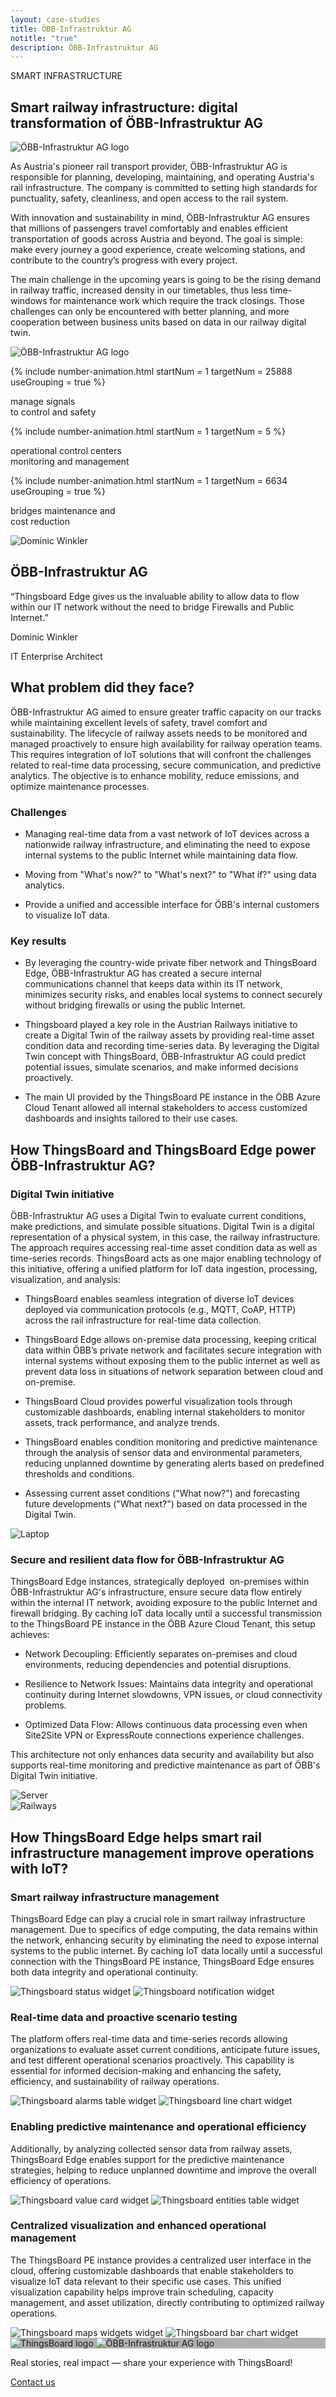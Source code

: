 ```yaml
---
layout: case-studies
title: ÖBB-Infrastruktur AG
notitle: "true"
description: ÖBB-Infrastruktur AG
---
```


<div class="case-study-page-wrapper">
    <section class="case-study-hero">
        <div class="card">
            <div class="text">
                <p class="category">SMART INFRASTRUCTURE</p>
                <h1>Smart railway infrastructure: digital transformation of ÖBB-Infrastruktur AG</h1>
                <div class="image inner" style="background-image: url('/images/case-studies/obb.webp')">
                    <img src="/images/case-studies/obb.svg" title="ÖBB-Infrastruktur AG" alt="ÖBB-Infrastruktur AG logo">
                </div>
                <p>As Austria's pioneer rail transport provider, ÖBB-Infrastruktur AG is responsible for planning, developing, maintaining, and operating Austria's rail infrastructure. The company is committed to setting high standards for punctuality, safety, cleanliness, and open access to the rail system.</p>
                <p>With innovation and sustainability in mind, ÖBB-Infrastruktur AG ensures that millions of passengers travel comfortably and enables efficient transportation of goods across Austria and beyond. The goal is simple: make every journey a good experience, create welcoming stations, and contribute to the country’s progress with every project.</p>
                <p>The main challenge in the upcoming years is going to be the rising demand in railway traffic, increased density in our timetables, thus less time-windows for maintenance work which require the track closings. Those challenges can only be encountered with better planning, and more cooperation between business units based on data in our railway digital twin.</p>
            </div>
            <div class="image large" style="background-image: url('/images/case-studies/obb.webp')">
                <img src="/images/case-studies/obb.svg" title="ÖBB-Infrastruktur AG" alt="ÖBB-Infrastruktur AG logo">
            </div>
        </div>
    </section>
    <section class="statistics">
        <div class="block">
            <p>
                {% include number-animation.html startNum = 1 targetNum = 25888 useGrouping = true %}
            </p>
            <p>manage signals <br> to control and safety</p>
        </div>
        <div class="block">
            <p>
                {% include number-animation.html startNum = 1 targetNum = 5 %}
            </p>
            <p>operational control centers <br> monitoring and management</p>
        </div>
        <div class="block">
            <p>
                {% include number-animation.html startNum = 1 targetNum = 6634 useGrouping = true %}
            </p>
            <p>bridges maintenance and <br> cost reduction</p>
        </div>
    </section>
    <section class="authored-quote">
        <img src="/images/case-studies/Dominic_Winkler.webp" title="ÖBB-Infrastruktur AG IT Enterprise Architect Dominic Winkler" alt="Dominic Winkler">
        <div class="text">
            <h2>ÖBB-Infrastruktur AG</h2>
            <p class="quote">“Thingsboard Edge gives us the invaluable ability to allow data to flow within our IT network without the need to bridge Firewalls and Public Internet.”</p>
            <p class="author">Dominic Winkler</p>
            <p class="title">IT Enterprise Architect</p>
        </div>
    </section>
    <section class="problem">
        <div class="title-block">
            <h2>What problem did they face?</h2>
            <p>ÖBB-Infrastruktur AG aimed to ensure greater traffic capacity on our tracks while maintaining excellent levels of safety, travel comfort and sustainability. The lifecycle of railway assets needs to be monitored and managed proactively to ensure high availability for railway operation teams. This requires integration of IoT solutions that will confront the challenges related to real-time data processing, secure communication, and predictive analytics. The objective is to enhance mobility, reduce emissions, and optimize maintenance processes.</p>
        </div>
        <div class="cards-row">
            <div class="card">
                <h3>Challenges</h3>
                <ul>
                    <li>
                        <i class="far fa-question-circle"></i>
                        <p>Managing real-time data from a vast network of IoT devices across a nationwide railway infrastructure, and eliminating the need to expose internal systems to the public Internet while maintaining data flow.</p>
                    </li>
                    <li>
                        <i class="far fa-question-circle"></i>
                        <p>Moving from "What's now?" to "What's next?" to "What if?" using data analytics.</p>
                    </li>
                    <li>
                        <i class="far fa-question-circle"></i>
                        <p>Provide a unified and accessible interface for ÖBB's internal customers to visualize IoT data.</p>
                    </li>
                </ul>
            </div>
            <div class="card">
                <h3>Key results</h3>
                <ul>
                    <li>
                        <i class="far fa-check-circle"></i>
                        <p>By leveraging the country-wide private fiber network and ThingsBoard Edge, ÖBB-Infrastruktur AG has created a secure internal communications channel that keeps data within its IT network, minimizes security risks, and enables local systems to connect securely without bridging firewalls or using the public Internet.</p>
                    </li>
                    <li>
                        <i class="far fa-check-circle"></i>
                        <p>Thingsboard played a key role in the Austrian Railways initiative to create a Digital Twin of the railway assets by providing real-time asset condition data and recording time-series data. By leveraging the Digital Twin concept with ThingsBoard, ÖBB-Infrastruktur AG could predict potential issues, simulate scenarios, and make informed decisions proactively.</p>
                    </li>
                    <li>
                        <i class="far fa-check-circle"></i>
                        <p>The main UI provided by the ThingsBoard PE instance in the ÖBB Azure Cloud Tenant allowed all internal stakeholders to access customized dashboards and insights tailored to their use cases.</p>
                    </li>
                </ul>
            </div>
        </div>
    </section>
    <section class="tb-power">
        <h2>How ThingsBoard and ThingsBoard Edge power ÖBB-Infrastruktur AG?</h2>
        <div class="block">
            <div class="text">
                <h3>Digital Twin initiative</h3>
                <p>ÖBB-Infrastruktur AG uses a Digital Twin to evaluate current conditions, make predictions, and simulate possible situations. Digital Twin is a digital representation of a physical system, in this case, the railway infrastructure. The approach requires accessing real-time asset condition data as well as time-series records. ThingsBoard acts as one major enabling technology of this initiative, offering a unified platform for IoT data ingestion, processing, visualization, and analysis:</p>
                <ul>
                    <li><p>ThingsBoard enables seamless integration of diverse IoT devices deployed via communication protocols (e.g., MQTT, CoAP, HTTP) across the rail infrastructure for real-time data collection.</p></li>
                    <li><p>ThingsBoard Edge allows on-premise data processing, keeping critical data within ÖBB’s private network and facilitates secure integration with internal systems without exposing them to the public internet as well as prevent data loss in situations of network separation between cloud and on-premise.</p></li>
                    <li><p>ThingsBoard Cloud provides powerful visualization tools through customizable dashboards, enabling internal stakeholders to monitor assets, track performance, and analyze trends.</p></li>
                    <li><p>ThingsBoard enables condition monitoring and predictive maintenance through the analysis of sensor data and environmental parameters, reducing unplanned downtime by generating alerts based on predefined thresholds and conditions.</p></li>
                    <li><p>Assessing current asset conditions ("What now?") and forecasting future developments ("What next?") based on data processed in the Digital Twin.</p></li>
                </ul>
            </div>
            <img src="/images/case-studies/digital-twin.webp" title="Digital Twin initiative" alt="Laptop">
        </div>
        <div class="block">
            <div class="text">
                <h3>Secure and resilient data flow for ÖBB-Infrastruktur AG</h3>
                <p>ThingsBoard Edge instances, strategically deployed  on-premises within ÖBB-Infrastruktur AG's infrastructure, ensure secure data flow entirely within the internal IT network, avoiding exposure to the public Internet and firewall bridging. By caching IoT data locally until a successful transmission to the ThingsBoard PE instance in the ÖBB Azure Cloud Tenant, this setup achieves:</p>
                <ul>
                    <li><p>Network Decoupling: Efficiently separates on-premises and cloud environments, reducing dependencies and potential disruptions.</p></li>
                    <li><p>Resilience to Network Issues: Maintains data integrity and operational continuity during Internet slowdowns, VPN issues, or cloud connectivity problems.</p></li>
                    <li><p>Optimized Data Flow: Allows continuous data processing even when Site2Site VPN or ExpressRoute connections experience challenges.</p></li>
                </ul>
                <p>This architecture not only enhances data security and availability but also supports real-time monitoring and predictive maintenance as part of ÖBB's Digital Twin initiative.</p>
            </div>
            <img src="/images/case-studies/secure-resilient.webp" title="Secure and resilient data flow for ÖBB-Infrastruktur AG" alt="Server">
        </div>
    </section>
    <section class="full-width-img">
        <img src="/images/case-studies/railway.webp" title="Railways" alt="Railways">
    </section>
    <section class="tb-help">
        <h2>How ThingsBoard Edge helps smart rail infrastructure management improve operations with IoT?</h2>
        <div class="block">
            <div class="text">
                <h3>Smart railway infrastructure management</h3>
                <p>ThingsBoard Edge can play a crucial role in smart railway infrastructure management. Due to specifics of edge computing, the data remains within the network, enhancing security by eliminating the need to expose internal systems to the public internet. By caching IoT data locally until a successful connection with the ThingsBoard PE instance, ThingsBoard Edge ensures both data integrity and operational continuity.</p>
            </div>
            <div class="image-container">
                <img src="/images/case-studies/status-widget.webp" title="Thingsboard status widget" alt="Thingsboard status widget">
                <img src="/images/case-studies/notification-widget.webp" title="Thingsboard notification widget" alt="Thingsboard notification widget">
            </div>
        </div>
        <div class="block">
            <div class="text">
                <h3>Real-time data and proactive scenario testing</h3>
                <p>The platform offers real-time data and time-series records allowing organizations to evaluate asset current conditions, anticipate future issues, and test different operational scenarios proactively. This capability is essential for informed decision-making and enhancing the safety, efficiency, and sustainability of railway operations.</p>
            </div>
            <div class="image-container">
                <img src="/images/case-studies/alarms-table-2.webp" title="Thingsboard alarms table widget" alt="Thingsboard alarms table widget">
                <img src="/images/case-studies/line-chart.webp" title="Thingsboard line chart widget" alt="Thingsboard line chart widget">
            </div>
        </div>
        <div class="block">
            <div class="text">
                <h3>Enabling predictive maintenance and operational efficiency</h3>
                <p>Additionally, by analyzing collected sensor data from railway assets, ThingsBoard Edge enables support for the predictive maintenance strategies, helping to reduce unplanned downtime and improve the overall efficiency of operations.</p>
            </div>
            <div class="image-container">
                <img src="/images/case-studies/value-card.webp" title="Thingsboard value card widget" alt="Thingsboard value card widget">
                <img src="/images/case-studies/entities-table-4.webp" title="Thingsboard entities table widget" alt="Thingsboard entities table widget">
            </div>
        </div>
        <div class="block">
            <div class="text">
                <h3>Centralized visualization and enhanced operational management</h3>
                <p>The ThingsBoard PE instance provides a centralized user interface in the cloud, offering customizable dashboards that enable stakeholders to visualize IoT data relevant to their specific use cases. This unified visualization capability helps improve train scheduling, capacity management, and asset utilization, directly contributing to optimized railway operations.</p>
            </div>
            <div class="image-container">
                <img src="/images/case-studies/maps-widgets.webp" title="Thingsboard maps widgets widget" alt="Thingsboard maps widgets widget">
                <img src="/images/case-studies/bar-chart.webp" title="Thingsboard bar chart widget" alt="Thingsboard bar chart widget">
            </div>
        </div>
    </section>
    <section class="contact">
        <div class="bg-wrap" style="background-image: linear-gradient(0deg, rgba(0, 0, 0, 0.30) 0%, rgba(0, 0, 0, 0.30) 100%), url(/images/case-studies/handshake.webp)">
            <div class="outer-frame">
                <div class="inner-frame">
                    <img src="/images/case-studies/thingsboard.svg" title="ThingsBoard logo" alt="ThingsBoard logo">
                    <img src="/images/case-studies/obb.svg" title="ÖBB-Infrastruktur AG" alt="ÖBB-Infrastruktur AG logo">
                </div>
            </div>
        </div>
        <p>Real stories, real impact — share your experience with ThingsBoard!</p>
        <a id="CaseStudy_OXI_ContactUs" target="_blank" href="/docs/contact-us/" class="button gtm_button">Contact us</a>
    </section>
</div>